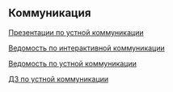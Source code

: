 ## Коммуникация

[Презентации по устной коммуникации](https://drive.google.com/drive/folders/1TMuB4igCWisKbGwMc9SSitQBhzkt4LOV)

[Ведомость по интерактивной коммуникации](https://docs.google.com/spreadsheets/d/1-NZFNbuCx1A4GzCevO8_T4tuB5B15TOg/edit?gid=1849248439#gid=1849248439)

[Ведомость по устной коммуникации](https://docs.google.com/spreadsheets/d/1lGGdeHk3zB_Rw4o3UKPHl6KDnW8YX4D-qk_cJy05P1M/edit?gid=378000069#gid=378000069)

[ДЗ по устной коммуникации](https://docs.google.com/document/u/0/d/1YoL7e8PdGQ0FQgdF4h5XTRqp46N7qCSPChpzHrN4Uac/edit)